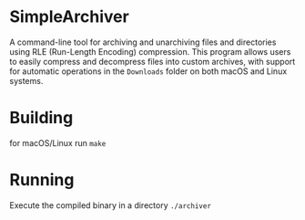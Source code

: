# SimpleArchiver

A command-line tool for archiving and unarchiving files and directories using RLE (Run-Length Encoding) compression. This program allows users to easily compress and decompress files into custom archives, with support for automatic operations in the `Downloads` folder on both macOS and Linux systems.

# Building

for macOS/Linux run `make`

# Running

Execute the compiled binary in a directory `./archiver`
